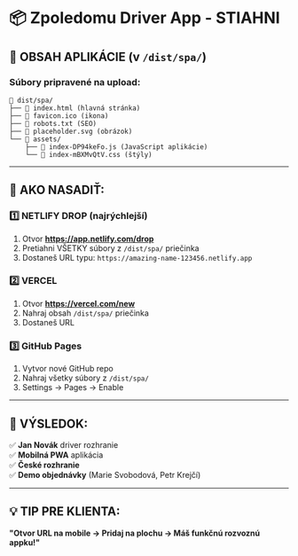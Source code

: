# 📦 Zpoledomu Driver App - STIAHNI

## 📂 OBSAH APLIKÁCIE (v `/dist/spa/`)

### Súbory pripravené na upload:

```
📁 dist/spa/
├── 📄 index.html (hlavná stránka)
├── 📄 favicon.ico (ikona)
├── 📄 robots.txt (SEO)
├── 📄 placeholder.svg (obrázok)
└── 📁 assets/
    ├── 📄 index-DP94keFo.js (JavaScript aplikácie)
    └── 📄 index-mBXMvQtV.css (štýly)
```

---

## 🚀 AKO NASADIŤ:

### 1️⃣ NETLIFY DROP (najrýchlejší)

1. Otvor **https://app.netlify.com/drop**
2. Pretiahni VŠETKY súbory z `/dist/spa/` priečinka
3. Dostaneš URL typu: `https://amazing-name-123456.netlify.app`

### 2️⃣ VERCEL

1. Otvor **https://vercel.com/new**
2. Nahraj obsah `/dist/spa/` priečinka
3. Dostaneš URL

### 3️⃣ GitHub Pages

1. Vytvor nové GitHub repo
2. Nahraj všetky súbory z `/dist/spa/`
3. Settings → Pages → Enable

---

## 📱 VÝSLEDOK:

✅ **Jan Novák** driver rozhranie  
✅ **Mobilná PWA** aplikácia  
✅ **České rozhranie**  
✅ **Demo objednávky** (Marie Svobodová, Petr Krejčí)

---

## 💡 TIP PRE KLIENTA:

**"Otvor URL na mobile → Pridaj na plochu → Máš funkčnú rozvoznú appku!"**
